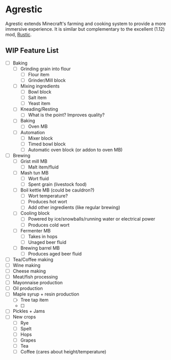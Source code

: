 # Agrestic

Agrestic extends Minecraft's farming and cooking system to provide a more immersive experience. It is similar but complementary to the excellent (1.12) mod, [Rustic](https://github.com/the-realest-stu/Rustic).

## WIP Feature List

- [ ] Baking
  - [ ] Grinding grain into flour
    - [ ] Flour item
    - [ ] Grinder/Mill block
  - [ ] Mixing ingredients
    - [ ] Bowl block
    - [ ] Salt item
    - [ ] Yeast item
  - [ ] Kneading/Resting
    - [ ] What is the point? Improves quality?
  - [ ] Baking
    - [ ] Oven MB
  - [ ] Automation
    - [ ] Mixer block
    - [ ] Timed bowl block
    - [ ] Automatic oven block (or addon to oven MB)
- [ ] Brewing
  - [ ] Grist mill MB
    - [ ] Malt item/fluid
  - [ ] Mash tun MB
    - [ ] Wort fluid
    - [ ] Spent grain (livestock food)
  - [ ] Boil kettle MB (could be cauldron?)
    - [ ] Wort temperature?
    - [ ] Produces hot wort
    - [ ] Add other ingredients (like regular brewing)
  - [ ] Cooling block
    - [ ] Powered by ice/snowballs/running water or electrical power
    - [ ] Produces cold wort
  - [ ] Fermenter MB
    - [ ] Takes in hops
    - [ ] Unaged beer fluid
  - [ ] Brewing barrel MB
    - [ ] Produces aged beer fluid
- [ ] Tea/Coffee making
- [ ] Wine making
- [ ] Cheese making
- [ ] Meat/fish processing
- [ ] Mayonnaise production
- [ ] Oil production
- [ ] Maple syrup + resin production
  - [ ] Tree tap item
  - [ ] 
- [ ] Pickles + Jams
- [ ] New crops
  - [ ] Rye
  - [ ] Spelt
  - [ ] Hops
  - [ ] Grapes
  - [ ] Tea
  - [ ] Coffee (cares about height/temperature)
